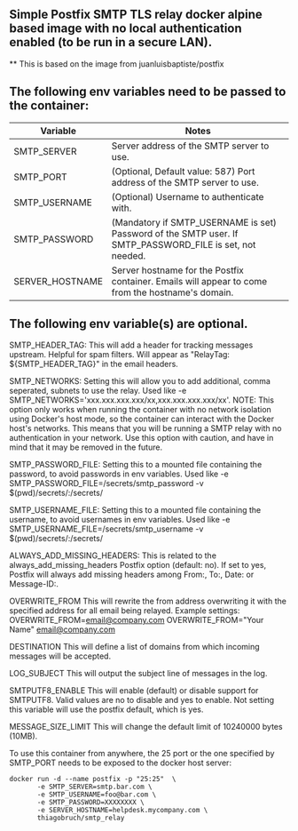 ## Simple Postfix SMTP TLS relay docker⁠ alpine based image with no local authentication enabled (to be run in a secure LAN).

** This is based on the image from juanluisbaptiste/postfix

## The following env variables need to be passed to the container:
| Variable  | Notes |
| ------------- | ------------- |
| SMTP_SERVER | Server address of the SMTP server to use.|
| SMTP_PORT | (Optional, Default value: 587) Port address of the SMTP server to use.|
| SMTP_USERNAME | (Optional) Username to authenticate with.|
| SMTP_PASSWORD | (Mandatory if SMTP_USERNAME is set) Password of the SMTP user. If SMTP_PASSWORD_FILE is set, not needed.|
| SERVER_HOSTNAME | Server hostname for the Postfix container. Emails will appear to come from the hostname's domain.|

## The following env variable(s) are optional.

SMTP_HEADER_TAG: This will add a header for tracking messages upstream. Helpful for spam filters. Will appear as "RelayTag: ${SMTP_HEADER_TAG}" in the email headers.

SMTP_NETWORKS: Setting this will allow you to add additional, comma seperated, subnets to use the relay. Used like -e SMTP_NETWORKS='xxx.xxx.xxx.xxx/xx,xxx.xxx.xxx.xxx/xx'.
NOTE: This option only works when running the container with no network isolation using Docker's host mode⁠, so the container can interact with the Docker host's networks. This means that you will be running a SMTP relay with no authentication in your network. Use this option with caution, and have in mind that it may be removed in the future.

SMTP_PASSWORD_FILE: Setting this to a mounted file containing the password, to avoid passwords in env variables. Used like -e SMTP_PASSWORD_FILE=/secrets/smtp_password -v $(pwd)/secrets/:/secrets/

SMTP_USERNAME_FILE: Setting this to a mounted file containing the username, to avoid usernames in env variables. Used like -e SMTP_USERNAME_FILE=/secrets/smtp_username -v $(pwd)/secrets/:/secrets/

ALWAYS_ADD_MISSING_HEADERS: This is related to the always_add_missing_headers⁠ Postfix option (default: no). If set to yes, Postfix will always add missing headers among From:, To:, Date: or Message-ID:.

OVERWRITE_FROM This will rewrite the from address overwriting it with the specified address for all email being relayed. Example settings: OVERWRITE_FROM=email@company.com⁠ OVERWRITE_FROM="Your Name" email@company.com⁠

DESTINATION This will define a list of domains from which incoming messages will be accepted.

LOG_SUBJECT This will output the subject line of messages in the log.

SMTPUTF8_ENABLE This will enable (default) or disable support for SMTPUTF8. Valid values are no to disable and yes to enable. Not setting this variable will use the postfix default, which is yes.

MESSAGE_SIZE_LIMIT This will change the default limit of 10240000 bytes (10MB).

To use this container from anywhere, the 25 port or the one specified by SMTP_PORT needs to be exposed to the docker host server:
```
docker run -d --name postfix -p "25:25"  \
       -e SMTP_SERVER=smtp.bar.com \
       -e SMTP_USERNAME=foo@bar.com \
       -e SMTP_PASSWORD=XXXXXXXX \
       -e SERVER_HOSTNAME=helpdesk.mycompany.com \
       thiagobruch/smtp_relay
```
